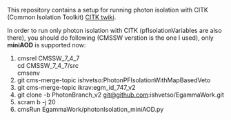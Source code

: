 This repository contains a setup for running photon isolation with CITK (Common Isolation Toolkit) [CITK twiki]. 


In order to run only photon isolation with CITK (pfIsolationVariables are also there), you should do following (CMSSW verstion is the one I used), only <b> miniAOD</b> is supported now:


1. cmsrel CMSSW_7_4_7 <br />
cd CMSSW_7_4_7/src <br />
cmsenv <br />
2. git cms-merge-topic ishvetso:PhotonPFIsolationWithMapBasedVeto
3.  git cms-merge-topic ikrav:egm_id_747_v2
4. git clone -b PhotonBranch_v2 git@github.com:ishvetso/EgammaWork.git 
5. scram b -j 20
6. cmsRun EgammaWork/photonIsolation_miniAOD.py


[CITK twiki]:https://twiki.cern.ch/twiki/bin/viewauth/CMS/CommonIDAndIsolationFW
